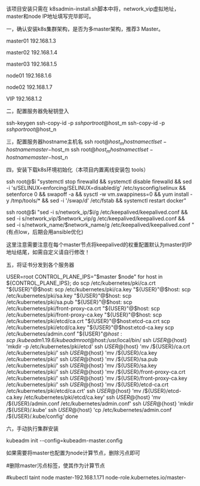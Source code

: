   该项目安装只需在 k8sadmin-install.sh脚本中将，network_vip虚拟地址，master和node IP地址填写完毕即可。
  
一，确认安装k8s集群架构，是否为多master架构，推荐3 Master。

   master01    192.168.1.3
   
   master02    192.168.1.4
   
   master03    192.168.1.5
   
   node01      192.168.1.6
   
   node02      192.168.1.7
   
   VIP         192.168.1.2
   
二，配置服务器免秘钥登入

  ssh-keygen
  ssh-copy-id -p $sshport root@$host_m
  ssh-copy-id -p $sshport root@$host_n
  
三，配置服务器hostname主机名
  ssh root@$host_m hostnamectl set-hostname master-$host_m
  ssh root@$host_m hostnamectl set-hostname master-$host_n
  
四，安装下载k8s环境初始化（本项目内置离线安装包 tools）

  ssh root@$i "systemctl stop firewalld &&
  systemctl disable firewalld &&
  sed -i 's/SELINUX=enforcing/SELINUX=disabled/g' /etc/sysconfig/selinux &&
  setenforce 0 &&
  swapoff -a && sysctl -w vm.swappiness=0 &&
  yum install -y /tmp/tools/*  &&
  sed -i '/swap/d' /etc/fstab &&
  systemctl restart docker"

  ssh root@$i "sed -i s/network_ip/$i/g /etc/keepalived/keepalived.conf &&
  sed -i s/network_vip/$network_vip/g /etc/keepalived/keepalived.conf &&
  sed -i s/network_name/$network_name/g /etc/keepalived/keepalived.conf "
  (有点low，后期会用ansible优化)
 
  这里注意需要注意在每个master节点将keepalived的权重配置默认为master的IP地址结尾，如需自定义请自行修改！
  
 五，将证书分发到各个服务器

USER=root
CONTROL_PLANE_IPS="$master $node"
for host in ${CONTROL_PLANE_IPS}; do
    scp /etc/kubernetes/pki/ca.crt "${USER}"@$host:
    scp /etc/kubernetes/pki/ca.key "${USER}"@$host:
    scp /etc/kubernetes/pki/sa.key "${USER}"@$host:
    scp /etc/kubernetes/pki/sa.pub "${USER}"@$host:
    scp /etc/kubernetes/pki/front-proxy-ca.crt "${USER}"@$host:
    scp /etc/kubernetes/pki/front-proxy-ca.key "${USER}"@$host:
    scp /etc/kubernetes/pki/etcd/ca.crt "${USER}"@$host:etcd-ca.crt
    scp /etc/kubernetes/pki/etcd/ca.key "${USER}"@$host:etcd-ca.key
    scp /etc/kubernetes/admin.conf "${USER}"@$host:
    scp ~/kubeadm1.19.6/kubeadm root@$host:/usr/local/bin/
    ssh ${USER}@${host} 'mkdir -p /etc/kubernetes/pki/etcd'
    ssh ${USER}@${host} 'mv /${USER}/ca.crt /etc/kubernetes/pki/'
    ssh ${USER}@${host} 'mv /${USER}/ca.key /etc/kubernetes/pki/'
    ssh ${USER}@${host} 'mv /${USER}/sa.pub /etc/kubernetes/pki/'
    ssh ${USER}@${host} 'mv /${USER}/sa.key /etc/kubernetes/pki/'
    ssh ${USER}@${host} 'mv /${USER}/front-proxy-ca.crt /etc/kubernetes/pki/'
    ssh ${USER}@${host} 'mv /${USER}/front-proxy-ca.key /etc/kubernetes/pki/'
    ssh ${USER}@${host} 'mv /${USER}/etcd-ca.crt /etc/kubernetes/pki/etcd/ca.crt'
    ssh ${USER}@${host} 'mv /${USER}/etcd-ca.key /etc/kubernetes/pki/etcd/ca.key'
    ssh ${USER}@${host} 'mv /${USER}/admin.conf /etc/kubernetes/admin.conf'
    ssh ${USER}@${host} 'mkdir /${USER}/.kube'
    ssh ${USER}@${host} 'cp /etc/kubernetes/admin.conf /${USER}/.kube/config'
done

六，手动执行集群安装

kubeadm init --config=kubeadm-master.config

如果需要将master也配置为node计算节点，删除污点即可

#删除master污点标签，使其作为计算节点

#kubectl taint node master-192.168.1.171 node-role.kubernetes.io/master-
